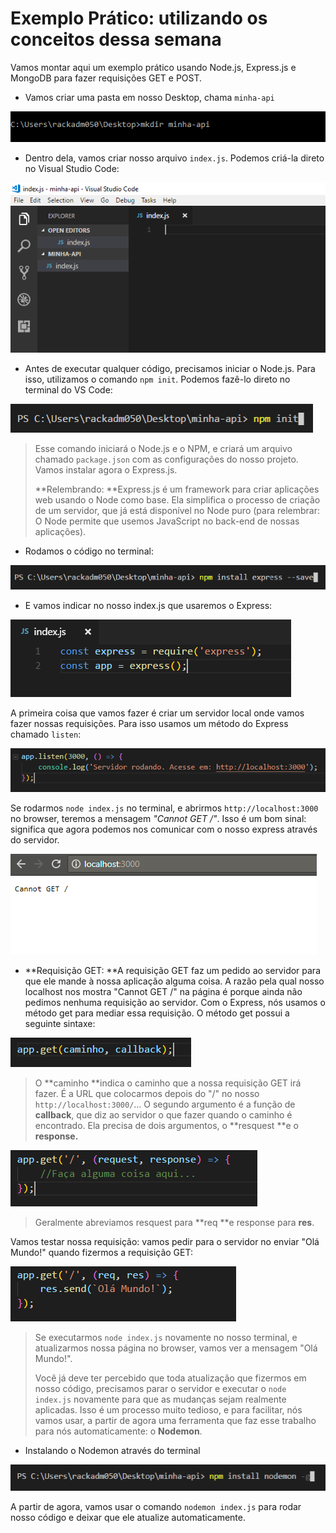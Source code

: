 # Exemplo Prático: utilizando os conceitos dessa semana

Vamos montar aqui um exemplo prático usando Node.js, Express.js e MongoDB para fazer requisições GET e POST.

* Vamos criar uma pasta em nosso Desktop, chama `minha-api`

![](/assets/exemplo-img-1.PNG)

* Dentro dela, vamos criar nosso arquivo `index.js`. Podemos criá-la direto no Visual Studio Code:

![](/assets/exemplo-img-2.PNG)

* Antes de executar qualquer código, precisamos iniciar o Node.js. Para isso, utilizamos o comando `npm init`. Podemos fazê-lo direto no terminal do VS Code:

![](/assets/exemplo-img-3.PNG)

> Esse comando iniciará o Node.js e o NPM, e criará um arquivo chamado `package.json` com as configurações do nosso projeto. Vamos instalar agora o Express.js.
>
> **Relembrando: **Express.js é um framework para criar aplicações web usando o Node como base. Ela simplifica o processo de criação de um servidor, que já está disponível no Node puro \(para relembrar: O Node permite que usemos JavaScript no back-end de nossas aplicações\).

* Rodamos o código no terminal:

![](/assets/exemplo-img-4.PNG)

* E vamos indicar no nosso index.js que usaremos o Express:

![](/assets/exemplo-img-5.PNG)

A primeira coisa que vamos fazer é criar um servidor local onde vamos fazer nossas requisições. Para isso usamos um método do Express chamado `listen`:

![](/assets/exemplo-img-6.PNG)

Se rodarmos `node index.js` no terminal, e abrirmos `http://localhost:3000` no browser, teremos a mensagem _"Cannot GET /"_. Isso é um bom sinal: significa que agora podemos nos comunicar com o nosso express através do servidor.

![](/assets/exemplo-img-7.PNG)

* **Requisição GET: **A requisição GET faz um pedido ao servidor para que ele mande à nossa aplicação alguma coisa. A razão pela qual nosso localhost nos mostra "Cannot GET /" na página é porque ainda não pedimos nenhuma requisição ao servidor. Com o Express, nós usamos o método get para mediar essa requisição. O método get possui a seguinte sintaxe:

![](/assets/exemplo-img-8.PNG)

> O **caminho **indica o caminho que a nossa requisição GET irá fazer. É a URL que colocarmos depois do "/" no nosso `http://localhost:3000/`... O segundo argumento é a função de **callback**, que diz ao servidor o que fazer quando o caminho é encontrado. Ela precisa de dois argumentos, o **resquest **e o **response.**

![](/assets/exemplo-img-9.PNG)

> Geralmente abreviamos resquest para **req **e response para **res**.

Vamos testar nossa requisição: vamos pedir para o servidor no enviar "Olá Mundo!" quando fizermos a requisição GET:

![](/assets/exemplo-img-10.PNG)

> Se executarmos `node index.js` novamente no nosso terminal, e atualizarmos nossa página no browser, vamos ver a mensagem "Olá Mundo!".
>
> Você já deve ter percebido que toda atualização que fizermos em nosso código, precisamos parar o servidor e executar o `node index.js` novamente para que as mudanças sejam realmente aplicadas. Isso é um processo muito tedioso, e para facilitar, nós vamos usar, a partir de agora uma ferramenta que faz esse trabalho para nós automaticamente: o **Nodemon**.

* Instalando o Nodemon através do terminal

![](/assets/exemplo-img-11.PNG)

A partir de agora, vamos usar o comando `nodemon index.js` para rodar nosso código e deixar que ele atualize automaticamente.







